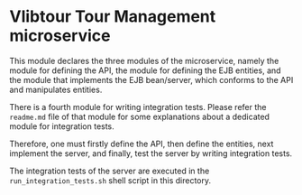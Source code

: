 
Vlibtour Tour Management microservice
====

This module declares the three modules of the microservice, namely the module for defining the API,
the module for defining the EJB entities, and the module that implements the EJB bean/server, which conforms to the API and manipulates entities.

There is a fourth module for writing integration tests. Please refer the `readme.md` file of that module for some explanations about
a dedicated module for integration tests.

Therefore, one must firstly define the API, then define the entities, next implement the server, and finally, test the server by writing integration tests.

The integration tests of the server are executed in the `run_integration_tests.sh` shell script in this directory.
